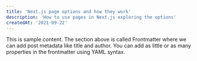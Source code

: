 ```yaml
---
title: 'Next.js page options and how they work'
description: 'How to use pages in Next.js exploring the options'
createdAt: '2021-09-22'
---
```


This is sample content. The section above is called Frontmatter where we can add post metadata like title and author. You can add as little or as many properties in the frontmatter using YAML syntax.